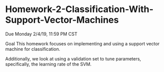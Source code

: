 # Homework-2-Classification-With-Support-Vector-Machines
Due
Monday 2/4/19, 11:59 PM CST

Goal
This homework focuses on implementing and using a support vector machine for classification.

Additionally, we look at using a validation set to tune parameters, specifically, the learning rate of the SVM.
